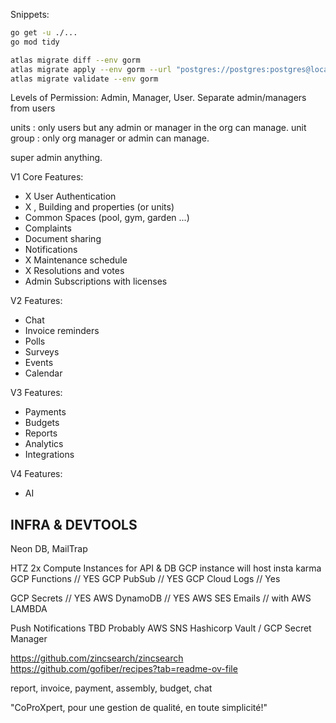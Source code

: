 Snippets:
```bash
go get -u ./... 
go mod tidy

atlas migrate diff --env gorm 
atlas migrate apply --env gorm --url "postgres://postgres:postgres@localhost:5432/coproxpert_db?sslmode=disable&search_path=public" --revisions-schema true
atlas migrate validate --env gorm 
```

Levels of Permission: Admin, Manager, User.
Separate admin/managers from users

units : only users but any admin or manager in the org can manage.
unit group : only org manager or admin can manage.

super admin anything.

V1 Core Features:
- X User Authentication
- X , Building and properties (or units)
-  Common Spaces (pool, gym, garden ...)
-  Complaints
-  Document sharing
-  Notifications
- X Maintenance schedule
- X Resolutions and votes
-  Admin Subscriptions with licenses

V2 Features:
- Chat
- Invoice reminders
- Polls
- Surveys
- Events
- Calendar

V3 Features:
- Payments
- Budgets
- Reports
- Analytics
- Integrations

V4 Features:
- AI

## INFRA & DEVTOOLS
Neon DB, MailTrap

HTZ 2x Compute Instances for API & DB
GCP instance will host insta karma
GCP Functions // YES
GCP PubSub // YES
GCP Cloud Logs // Yes

GCP Secrets // YES
AWS DynamoDB // YES
AWS SES Emails // with AWS LAMBDA

Push Notifications TBD Probably AWS SNS
Hashicorp Vault / GCP Secret Manager


https://github.com/zincsearch/zincsearch
https://github.com/gofiber/recipes?tab=readme-ov-file

report, invoice, payment, assembly, budget, chat

"CoProXpert, pour une gestion de qualité, en toute simplicité!"